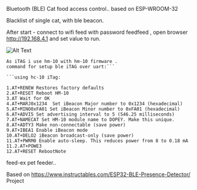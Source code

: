 Bluetooth (BLE) Cat food access control..
based on ESP-WROOM-32

Blacklist of single cat, with ble beacon.

After start - connect to wifi feed with password feedfeed , open browser http://192.168.4.1
and set value to run.


![Alt Text](https://github.com/neolead/catcatcher/raw/main/vid%20(1).gif)



```
As iTAG i use hm-10 with hm-10 firmware .
command for setup ble iTAG over uart:```

```using hc-10 iTag:

1.AT+RENEW Restores factory defaults
2.AT+RESET Reboot HM-10   
3.AT Wait for OK
4.AT+MARJ0x1234  Set iBeacon Major number to 0x1234 (hexadecimal)
5.AT+MINO0xFA01 Set iBeacon Minor number to 0xFA01 (hexadecimal)
6.AT+ADVI5 Set advertising interval to 5 (546.25 milliseconds) 
7.AT+NAMECAT Set HM-10 module name to DOPEY. Make this unique.
8.AT+ADTY3 Make non-connectable (save power)
9.AT+IBEA1 Enable iBeacon mode
10.AT+DELO2 iBeacon broadcast-only (save power)
11.AT+PWRM0 Enable auto-sleep. This reduces power from 8 to 0.18 mA
11.2.AT+POWE3
12.AT+RESET RebootNote
```
feed-ex pet feeder..

Based on https://www.instructables.com/ESP32-BLE-Presence-Detector/ Project
